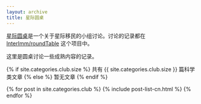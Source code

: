 ```yaml
---
layout: archive
title: 星际圆桌
---
```



[星际圆桌](https://github.com/InterImm/roundTable)是一个关于星际移民的小组讨论。讨论的记录都在 [InterImm/roundTable](https://github.com/InterImm/roundTable) 这个项目中。

这里是圆桌讨论一些成熟内容的记录。


{% if site.categories.club.size %}
共有 {{ site.categories.club.size }} 篇科学类文章
		{% else %}
暂无文章
		{% endif %}

<div class="tiles">
{% for post in site.categories.club %}
	{% include post-list-cn.html %}
{% endfor %}
</div><!-- /.tiles -->